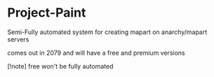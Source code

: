 # Project-Paint
Semi-Fully automated system for creating mapart on anarchy/mapart servers

comes out in 2079 and will have a free and premium versions

[!note] free won't be fully automated
